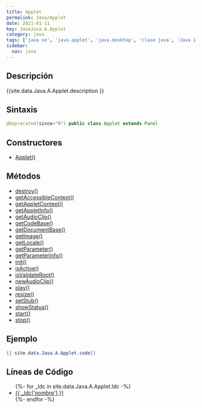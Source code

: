 ```yaml
---
title: Applet
permalink: Java/Applet
date: 2021-01-11
key: JavaJava.A.Applet
category: java
tags: ['java se', 'java.applet', 'java.desktop', 'clase java', 'Java 1.0']
sidebar: 
  nav: java
---
```


## Descripción
{{site.data.Java.A.Applet.description }}

## Sintaxis
~~~java
@Deprecated(since="9") public class Applet extends Panel
~~~

## Constructores
* [Applet()](/Java/Applet/Applet/)

## Métodos
* [destroy()](/Java/Applet/destroy)
* [getAccessibleContext()](/Java/Applet/getAccessibleContext)
* [getAppletContext()](/Java/Applet/getAppletContext)
* [getAppletInfo()](/Java/Applet/getAppletInfo)
* [getAudioClip()](/Java/Applet/getAudioClip)
* [getCodeBase()](/Java/Applet/getCodeBase)
* [getDocumentBase()](/Java/Applet/getDocumentBase)
* [getImage()](/Java/Applet/getImage)
* [getLocale()](/Java/Applet/getLocale)
* [getParameter()](/Java/Applet/getParameter)
* [getParameterInfo()](/Java/Applet/getParameterInfo)
* [init()](/Java/Applet/init)
* [isActive()](/Java/Applet/isActive)
* [isValidateRoot()](/Java/Applet/isValidateRoot)
* [newAudioClip()](/Java/Applet/newAudioClip)
* [play()](/Java/Applet/play)
* [resize()](/Java/Applet/resize)
* [setStub()](/Java/Applet/setStub)
* [showStatus()](/Java/Applet/showStatus)
* [start()](/Java/Applet/start)
* [stop()](/Java/Applet/stop)

## Ejemplo
~~~java
{{ site.data.Java.A.Applet.code}}
~~~

## Líneas de Código
<ul>
{%- for _ldc in site.data.Java.A.Applet.ldc -%}
   <li>
       <a href="{{_ldc['url'] }}">{{ _ldc['nombre'] }}</a>
   </li>
{%- endfor -%}
</ul>
